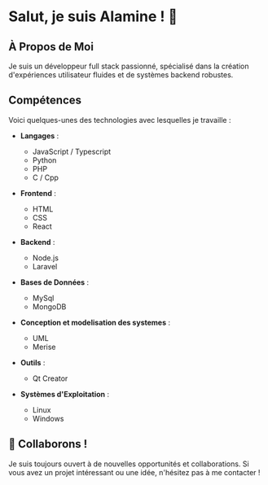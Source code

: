 # Salut, je suis Alamine ! 👋

## À Propos de Moi
Je suis un développeur full stack passionné, spécialisé dans la création d'expériences utilisateur fluides et de systèmes backend robustes.

## Compétences
Voici quelques-unes des technologies avec lesquelles je travaille :

- **Langages** : 
  - JavaScript / Typescript
  - Python
  - PHP
  - C / Cpp
    

- **Frontend** :
  - HTML
  - CSS
  - React

- **Backend** :
  - Node.js
  - Laravel

- **Bases de Données** :
  - MySql
  - MongoDB

- **Conception et modelisation des systemes** :
  - UML
  - Merise
  
- **Outils** :
  - Qt Creator

- **Systèmes d'Exploitation** :
  - Linux
  - Windows


## 🤝 Collaborons !
Je suis toujours ouvert à de nouvelles opportunités et collaborations. Si vous avez un projet intéressant ou une idée, n'hésitez pas à me contacter !


